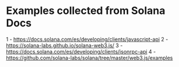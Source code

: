 # Examples collected from Solana Docs
1 - https://docs.solana.com/es/developing/clients/javascript-api
2 - https://solana-labs.github.io/solana-web3.js/
3 - https://docs.solana.com/es/developing/clients/jsonrpc-api
4 - https://github.com/solana-labs/solana/tree/master/web3.js/examples